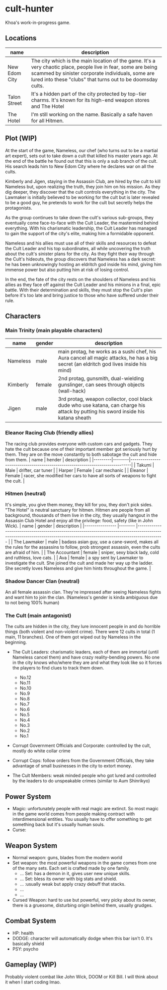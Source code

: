 # cult-hunter
Khoa's work-in-progress game.

## Locations
| name          	| description                                                                                                                                                                                                     	                    |
|---------------	|-----------------------------------------------------------------------------------------------------------------------------------------------------------------------------------------------------------------------------------	|
| New Edom City 	| The city which is the main location of the game. It's a very chaotic place, people live in fear, some are being scammed by sinister corporate individuals, some are lured into these "clubs" that turns out to be doomsday cults. 	|
| Talon Street  	| It's a hidden part of the city protected by top-tier charms. It's known for its high-end weapon stores and The Hotel                                                                                                                    	|
| The Hotel     	| I'm still working on the name. Basically a safe haven for all Hitmen.                                                                                                                                                                                                    	|

## Plot (WIP)
At the start of the game, Nameless, our chef (who turns out to be a martial art expert), sets out to take down a cult that killed his master years ago. At the end of the battle he found out that this is only a sub branch of the cult. His search leads him to New Edom City where he declares war on all the cults.

Kimberly and Jigen, staying in the Assassin Club, are hired by the cult to kill Nameless but, upon realizing the truth, they join him on his mission. As they dig deeper, they discover that the cult controls everything in the city. The Lawmaker is initially believed to be working for the cult but is later revealed to be a good guy, he pretends to work for the cult but secretly helps the protagonists.

As the group continues to take down the cult's various sub-groups, they eventually come face-to-face with the Cult Leader, the mastermind behind everything. With his charismatic leadership, the Cult Leader has managed to gain the support of the city's elite, making him a formidable opponent.

Nameless and his allies must use all of their skills and resources to defeat the Cult Leader and his top subordinates, all while uncovering the truth about the cult's sinister plans for the city. As they fight their way through the Cult's hideouts, the group discovers that Nameless has a dark secret: he has been unknowingly hosting an eldritch god inside his mind, giving him immense power but also putting him at risk of losing control.

In the end, the fate of the city rests on the shoulders of Nameless and his allies as they face off against the Cult Leader and his minions in a final, epic battle. With their determination and skills, they must stop the Cult's plan before it's too late and bring justice to those who have suffered under their rule.

## Characters

### Main Trinity (main playable characters)
| name     	| gender 	| description                                                                                                                           	|
|----------	|--------	|---------------------------------------------------------------------------------------------------------------------------------------	|
| Nameless 	| male   	| main protag, he works as a sushi chef, his Aura cancel all magic attacks, he has a big secret (an eldritch god lives inside his mind) 	|
| Kimberly 	| female 	| 2nd protag, gunsmith, dual-wielding gunslinger, can sees through objects (wall-hack)                                                  	|
| Jigen    	| male   	| 3rd protag, weapon collector, cool black dude who use katana, can charge his attack by putting his sword inside his katana sheath     	|

### Eleanor Racing Club (friendly allies)
The racing club provides everyone with custom cars and gadgets. They hate the cult because one of their important member got seriously hurt by them. They are on the move constantly to both sabotage the cult and hide from them.
| name    | hender | description                                                                  |
|---------|--------|------------------------------------------------------------------------------|
| Takumi  | Male   | drifter, car tuner                                                           |
| Harper  | Female | car mechanic                                                                 |
| Eleanor | Female | racer, she modified her cars to have all sorts of weapons to fight the cult. |

### Hitmen (neutral)
It's simple, you give them money, they kill for you, they don't pick sides. "The Hotel" is neutral sanctuary for hitmen. Hitmen are people from all background, thousands of them live in the city, they usually hangout in the Assassin Club Hotel and enjoy all the privilege: food, safety (like in John Wick).
| name           	| gender 	| description                                                                                                                                                             	|
|----------------	|--------	|-------------------------------------------------------------------------------------------------------------------------------------------------------------------------	|
| The Lawmaker   	| male   	| badass asian guy, use a cane-sword, makes all the rules for the assassins to follow, prob strongest assassin, even the cults are afraid of him.                         	|
| The Accountant 	| female 	| sniper, sexy black lady, cold and ruthless, love cats.                                                                                                                  	|
| Ava            	| female 	| a spy sent by Lawmaker to investigate the cult. She joined the cult and made her way up the ladder. She secretly loves Nameless and give him hints throughout the game. 	|

### Shadow Dancer Clan (neutral)
An all female assassin clan. They're impressed after seeing Nameless fights and want him to join the clan. (Nameless's gender is kinda ambiguous due to not being 100% human)

### The Cult (main antagonist)
The cults are hidden in the city, they lure innocent people in and do horrible things (both violent and non-violent crime).
There were 12 cults in total (1 main, 11 branches). One of them got wiped out by Nameless in the beginning.
- The Cult Leaders: charismatic leaders, each of them are immortal (until Nameless cancel them) and have crazy reality-bending powers. No one in the city knows who/where they are and what they look like so it forces the players to find clues to track them down.
	+ No.12
	+ No.11
	+ No.10
	+ No.9
	+ No.8
	+ No.7
	+ No.6
	+ No.5
	+ No.4
	+ No.3
	+ No.2
	+ No.1
  
- Corrupt Government Officials and Corporate: controlled by the cult, mostly do white collar crime
- Corrupt Cops: follow orders from the Government Officials, they take advantage of small businesses in the city to extort money.
- The Cult Members: weak minded people who got lured and controlled by the leaders to do unspeakable crimes (similar to Aum Shinrikyo)

## Power System
- Magic: unfortunately people with real magic are extinct. So most magic in the game world comes from people making contract with interdimensional entities. You usually have to offer something to get something back but it's usually human souls.
- Curse: 

## Weapon System
- Normal weapon: guns, blades from the modern world
- Set weapon: the most powerful weapons in the game comes from one of the many sets. Each set is crafted made by one family.
	+ ... Set: has a demon in it, gives user new unique skills.
	+ ... Set: bless its owner with big stats and shield.
	+ ... :usually weak but apply crazy debuff that stacks.
	+ ...
	+ ...
- Cursed Weapon: hard to use but powerful, very picky about its owner, there is a gruesome, disturbing origin behind them, usually grudges.

## Combat System
- HP: health
- DODGE: character will automatically dodge when this bar isn't 0. It's basically shield
- PSY: psycho

## Gameplay (WIP)
Probably violent combat like John Wick, DOOM or Kill Bill. I will think about it when I start coding lmao.


